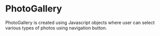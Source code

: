 # PhotoGallery
PhotoGallery is created using Javascript objects where user can select various types of photos using navigation button.
